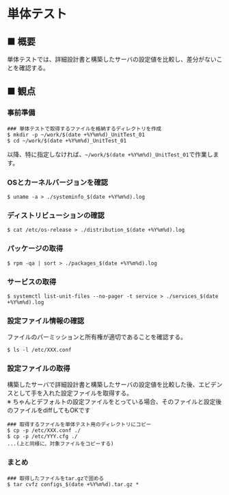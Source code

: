 # 単体テスト
## ■ 概要
単体テストでは、詳細設計書と構築したサーバの設定値を比較し、差分がないことを確認する。  

## ■ 観点
### 事前準備
```
### 単体テストで取得するファイルを格納するディレクトリを作成
$ mkdir -p ~/work/$(date +%Y%m%d)_UnitTest_01
$ cd ~/work/$(date +%Y%m%d)_UnitTest_01
```
以降、特に指定しなければ、`~/work/$(date +%Y%m%d)_UnitTest_01`で作業します。
### OSとカーネルバージョンを確認
```
$ uname -a > ./systeminfo_$(date +%Y%m%d).log
```
### ディストリビューションの確認
```
$ cat /etc/os-release > ./distribution_$(date +%Y%m%d).log
```
### パッケージの取得
```
$ rpm -qa | sort > ./packages_$(date +%Y%m%d).log
```
### サービスの取得
```
$ systemctl list-unit-files --no-pager -t service > ./services_$(date +%Y%m%d).log
```
### 設定ファイル情報の確認
ファイルのパーミッションと所有権が適切であることを確認する。
```
$ ls -l /etc/XXX.conf
```
### 設定ファイルの取得
構築したサーバで詳細設計書と構築したサーバの設定値を比較した後、エビデンスとして手を入れた設定ファイルを取得する。  
※ ちゃんとデフォルトの設定ファイルをとっている場合、そのファイルと設定後のファイルをdiffしてもOKです
```
### 取得するファイルを単体テスト用のディレクトリにコピー
$ cp -p /etc/XXX.conf ./
$ cp -p /etc/YYY.cfg ./
...(上と同様に、対象ファイルをコピーする)
```
### まとめ
```
### 取得したファイルをtar.gzで固める
$ tar cvfz configs_$(date +%Y%m%d).tar.gz *
```
